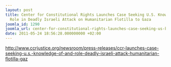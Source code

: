 ```yaml
---
layout: post
title: Center for Constitutional Rights Launches Case Seeking U.S. Knowledge of and
  Role in Deadly Israeli Attack on Humanitarian Flotilla to Gaza
joomla_id: 1290
joomla_url: center-for-constitutional-rights-launches-case-seeking-us-knowledge-of-and-role-in-deadly-israeli-attack-on-humanitarian-flotilla-to-gaza
date: 2011-05-24 18:56:28.000000000 +02:00
---
```

<meta http-equiv="content-type" content="text/html; charset=utf-8" />
<a href="http://www.ccrjustice.org/newsroom/press-releases/ccr-launches-case-seeking-u.s.-knowledge-of-and-role-deadly-israeli-attack-humanitarian-flotilla-gaz">http://www.ccrjustice.org/newsroom/press-releases/ccr-launches-case-seeking-u.s.-knowledge-of-and-role-deadly-israeli-attack-humanitarian-flotilla-gaz</a>
